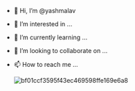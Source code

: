 - 👋 Hi, I’m @yashmalav
- 👀 I’m interested in ...
- 🌱 I’m currently learning ...
- 💞️ I’m looking to collaborate on ...
- 📫 How to reach me ...

     ![bf01ccf3595f43ec469598ffe169e6a8](https://user-images.githubusercontent.com/81514534/112805025-b4549880-9092-11eb-879e-d04844dc3d01.jpg)
<!---
yashmalav/yashmalav is a ✨ special ✨ repository because its `README.md` (this file) appears on your GitHub profile.
You can click the Preview link to take a look at your changes.
--->
